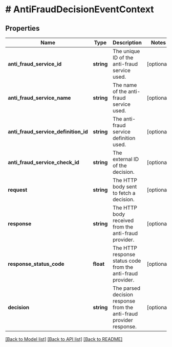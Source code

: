 # # AntiFraudDecisionEventContext

## Properties

Name | Type | Description | Notes
------------ | ------------- | ------------- | -------------
**anti_fraud_service_id** | **string** | The unique ID of the anti-fraud service used. | [optional]
**anti_fraud_service_name** | **string** | The name of the anti-fraud service used. | [optional]
**anti_fraud_service_definition_id** | **string** | The anti-fraud service definition used. | [optional]
**anti_fraud_service_check_id** | **string** | The external ID of the decision. | [optional]
**request** | **string** | The HTTP body sent to fetch a decision. | [optional]
**response** | **string** | The HTTP body received from the anti-fraud provider. | [optional]
**response_status_code** | **float** | The HTTP response status code from the anti-fraud provider. | [optional]
**decision** | **string** | The parsed decision response from the anti-fraud provider response. | [optional]

[[Back to Model list]](../../README.md#models) [[Back to API list]](../../README.md#endpoints) [[Back to README]](../../README.md)

